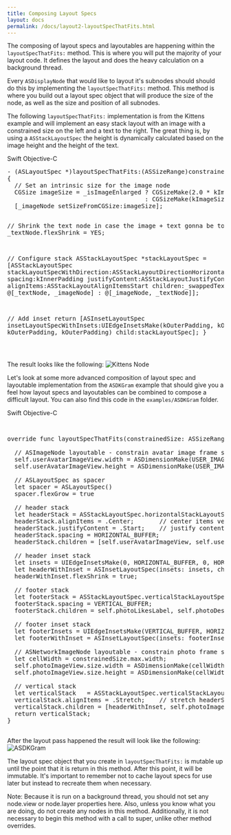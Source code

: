 ```yaml
---
title: Composing Layout Specs
layout: docs
permalink: /docs/layout2-layoutSpecThatFits.html
---
```


The composing of layout specs and layoutables are happening within the `layoutSpecThatFits:` method. This is where you will put the majority of your layout code. It defines the layout and does the heavy calculation on a background thread.

Every `ASDisplayNode` that would like to layout it's subnodes should should do this by implementing the `layoutSpecThatFits:` method. This method is where you build out a layout spec object that will produce the size of the node, as well as the size and position of all subnodes.

The following `layoutSpecThatFits:` implementation is from the Kittens example and will implement an easy stack layout with an image with a constrained size on the left and a text to the right. The great thing is, by using a `ASStackLayoutSpec` the height is dynamically calculated based on the image height and the height of the text.

<div class = "highlight-group">
<span class="language-toggle">
  <a data-lang="swift" class="swiftButton">Swift</a>
  <a data-lang="objective-c" class = "active objcButton">Objective-C</a>
</span>

<div class = "code">
  <pre lang="objc" class="objcCode">
- (ASLayoutSpec *)layoutSpecThatFits:(ASSizeRange)constrainedSize
{
  // Set an intrinsic size for the image node
  CGSize imageSize = _isImageEnlarged ? CGSizeMake(2.0 * kImageSize, 2.0 * kImageSize)
                                      : CGSizeMake(kImageSize, kImageSize);
  [_imageNode setSizeFromCGSize:imageSize];

  // Shrink the text node in case the image + text gonna be too wide
  _textNode.flexShrink = YES;

  // Configure stack
  ASStackLayoutSpec *stackLayoutSpec =
  [ASStackLayoutSpec
   stackLayoutSpecWithDirection:ASStackLayoutDirectionHorizontal
   spacing:kInnerPadding
   justifyContent:ASStackLayoutJustifyContentStart
   alignItems:ASStackLayoutAlignItemsStart
   children:_swappedTextAndImage ? @[_textNode, _imageNode] : @[_imageNode, _textNode]];

  // Add inset
  return [ASInsetLayoutSpec
          insetLayoutSpecWithInsets:UIEdgeInsetsMake(kOuterPadding, kOuterPadding, kOuterPadding, kOuterPadding)
          child:stackLayoutSpec];
}
  </pre>

  <pre lang="swift" class = "swiftCode hidden">
  </pre>
</div>
</div>


The result looks like the following:
![Kittens Node](https://d3vv6lp55qjaqc.cloudfront.net/items/2l133Y2B3r1F231a310q/Screen%20Shot%202016-08-23%20at%202.29.12%20PM.png)

Let's look at some more advanced composition of layout spec and layoutable implementation from the `ASDKGram` example that should give you a feel how layout specs and layoutables can be combined to compose a difficult layout. You can also find this code in the `examples/ASDKGram` folder.

<div class = "highlight-group">
<span class="language-toggle">
  <a data-lang="swift" class="swiftButton">Swift</a>
  <a data-lang="objective-c" class = "active objcButton">Objective-C</a>
</span>

<div class = "code">
  <pre lang="objc" class="objcCode">
  </pre>

  <pre lang="swift" class = "swiftCode hidden">
override func layoutSpecThatFits(constrainedSize: ASSizeRange) -> ASLayoutSpec {

  // ASImageNode layoutable - constrain avatar image frame size
  self.userAvatarImageView.width = ASDimensionMake(USER_IMAGE_HEIGHT);
  self.userAvatarImageView.height = ASDimensionMake(USER_IMAGE_HEIGHT);

  // ASLayoutSpec as spacer
  let spacer = ASLayoutSpec()
  spacer.flexGrow = true

  // header stack
  let headerStack = ASStackLayoutSpec.horizontalStackLayoutSpec()
  headerStack.alignItems = .Center;       // center items vertically in horizontal stack
  headerStack.justifyContent = .Start;    // justify content to left side of header stack
  headerStack.spacing = HORIZONTAL_BUFFER;
  headerStack.children = [self.userAvatarImageView, self.userNameLabel, spacer, self.photoTimeIntervalSincePostLabel]

  // header inset stack
  let insets = UIEdgeInsetsMake(0, HORIZONTAL_BUFFER, 0, HORIZONTAL_BUFFER);
  let headerWithInset = ASInsetLayoutSpec(insets: insets, child: headerStack)
  headerWithInset.flexShrink = true;

  // footer stack
  let footerStack = ASStackLayoutSpec.verticalStackLayoutSpec();
  footerStack.spacing = VERTICAL_BUFFER;
  footerStack.children = self.photoLikesLabel, self.photoDescriptionLabel, self.photoCommentsView

  // footer inset stack
  let footerInsets = UIEdgeInsetsMake(VERTICAL_BUFFER, HORIZONTAL_BUFFER, VERTICAL_BUFFER, HORIZONTAL_BUFFER);
  let footerWithInset = ASInsetLayoutSpec(insets: footerInsets, child: footerStack)

  // ASNetworkImageNode layoutable - constrain photo frame size
  let cellWidth = constrainedSize.max.width;
  self.photoImageView.size.width = ASDimensionMake(cellWidth);
  self.photoImageView.size.height = ASDimensionMake(cellWidth);

  // vertical stack
  let verticalStack   = ASStackLayoutSpec.verticalStackLayoutSpec();
  verticalStack.alignItems = .Stretch;    // stretch headerStack to fill horizontal space
  verticalStack.children = [headerWithInset, self.photoImageView, footerWithInset]
  return verticalStack;
}
  </pre>
</div>
</div>

After the layout pass happened the result will look like the following:
![ASDKGram](https://d3vv6lp55qjaqc.cloudfront.net/items/1l0t352p441K3k0C3y1l/layout-example-2.png)

The layout spec object that you create in `layoutSpecThatFits:` is mutable up until the point that it is return in this method. After this point, it will be immutable. It's important to remember not to cache layout specs for use later but instead to recreate them when necessary.

Note: Because it is run on a background thread, you should not set any node.view or node.layer properties here. Also, unless you know what you are doing, do not create any nodes in this method. Additionally, it is not necessary to begin this method with a call to super, unlike other method overrides.